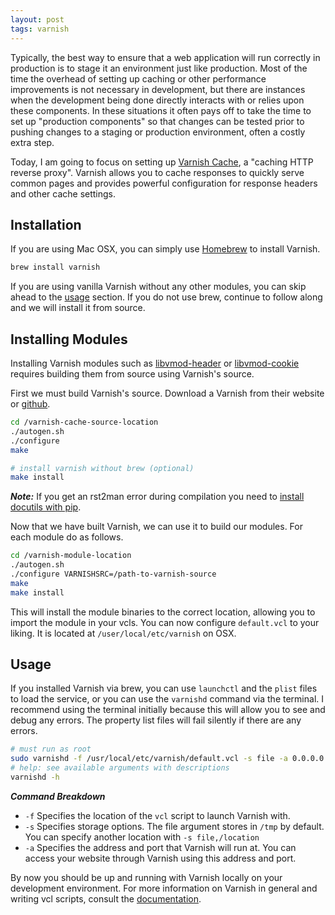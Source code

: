 ```yaml
---
layout: post
tags: varnish
---
```


Typically, the best way to ensure that a web application will run correctly in production is to stage it an environment just like production. Most of the time the overhead of setting up caching or other performance improvements is not necessary in development, but there are instances when the development being done directly interacts with or relies upon these components. In these situations it often pays off to take the time to set up "production components" so that changes can be tested prior to pushing changes to a staging or production environment, often a costly extra step.

Today, I am going to focus on setting up [Varnish Cache](https://www.varnish-cache.org), a "caching HTTP reverse proxy". Varnish allows you to cache responses to quickly serve common pages and provides powerful configuration for response headers and other cache settings.

## Installation

If you are using Mac OSX, you can simply use [Homebrew](http://brew.sh/) to install Varnish.

```bash
brew install varnish
```

If you are using vanilla Varnish without any other modules, you can skip ahead to the [usage](#usage) section. If you do not use brew, continue to follow along and we will install it from source.

## Installing Modules

Installing Varnish modules such as [libvmod-header](https://github.com/varnish/libvmod-header) or [libvmod-cookie](https://github.com/lkarsten/libvmod-cookie) requires building them from source using Varnish's source.

First we must build Varnish's source. Download a Varnish from their website or [github](https://github.com/varnish/Varnish-Cache).

```bash
cd /varnish-cache-source-location
./autogen.sh
./configure
make

# install varnish without brew (optional)
make install
```

***Note:*** If you get an rst2man error during compilation you need to [install docutils with pip](http://stackoverflow.com/a/12813081).

Now that we have built Varnish, we can use it to build our modules. For each module do as follows.

```bash
cd /varnish-module-location
./autogen.sh
./configure VARNISHSRC=/path-to-varnish-source
make
make install
```

This will install the module binaries to the correct location, allowing you to import the module in your vcls. You can now configure `default.vcl` to your liking. It is located at `/user/local/etc/varnish` on OSX.

## Usage

If you installed Varnish via brew, you can use `launchctl` and the `plist` files to load the service, or you can use the `varnishd` command via the terminal. I recommend using the terminal initially because this will allow you to see and debug any errors. The property list files will fail silently if there are any errors.

```bash
# must run as root
sudo varnishd -f /usr/local/etc/varnish/default.vcl -s file -a 0.0.0.0:8000
# help: see available arguments with descriptions
varnishd -h
```

***Command Breakdown***

* `-f` Specifies the location of the `vcl` script to launch Varnish with.
* `-s` Specifies storage options. The file argument stores in `/tmp` by default. You can specify another location with `-s file,/location`
* `-a` Specifies the address and port that Varnish will run at. You can access your website through Varnish using this address and port.

By now you should be up and running with Varnish locally on your development environment. For more information on Varnish in general and writing vcl scripts, consult the [documentation](https://www.varnish-cache.org/docs).
